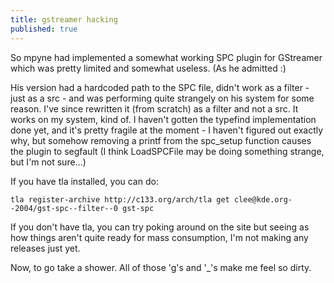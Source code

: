 ```yaml
---
title: gstreamer hacking
published: true
---
```


So mpyne had implemented a somewhat working SPC plugin for GStreamer
which was pretty limited and somewhat useless. (As he admitted :)

His version had a hardcoded path to the SPC file, didn't work as a
filter - just as a src - and was performing quite strangely on his
system for some reason. I've since rewritten it (from scratch) as a
filter and not a src. It works on my system, kind of. I haven't gotten
the typefind implementation done yet, and it's pretty fragile at the
moment - I haven't figured out exactly why, but somehow removing a
printf from the spc\_setup function causes the plugin to segfault (I
think LoadSPCFile may be doing something strange, but I'm not sure...)

<p>
If you have tla installed, you can do:  

    tla register-archive http://c133.org/arch/tla get clee@kde.org--2004/gst-spc--filter--0 gst-spc

</p>
If you don't have tla, you can try poking around on the site but seeing
as how things aren't quite ready for mass consumption, I'm not making
any releases just yet.

Now, to go take a shower. All of those 'g's and '\_'s make me feel so
dirty.
